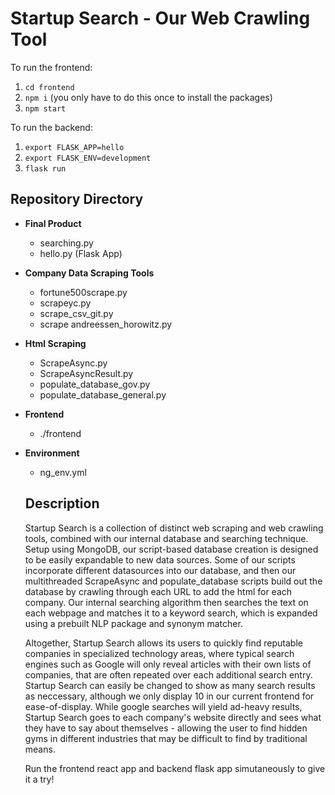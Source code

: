 
# Startup Search - Our Web Crawling Tool

To run the frontend: 
1. `cd frontend`
2. `npm i` (you only have to do this once to install the packages)
3. `npm start`

To run the backend:
1. `export FLASK_APP=hello`
2. `export FLASK_ENV=development`
3. `flask run`



## Repository Directory

- **Final Product**
  - searching.py
  - hello.py (Flask App)
- **Company Data Scraping Tools**
  - fortune500scrape.py
  - scrapeyc.py
  - scrape_csv_git.py
  - scrape andreessen_horowitz.py
- **Html Scraping**
  - ScrapeAsync.py
  - ScrapeAsyncResult.py
  - populate_database_gov.py
  - populate_database_general.py
- **Frontend**
  - ./frontend
- **Environment**
  - ng_env.yml
  
  ## Description
  
  Startup Search is a collection of distinct web scraping and web crawling tools, combined with our internal database and searching technique. Setup using MongoDB, our script-based database creation is designed to be easily expandable to new data sources. Some of our scripts incorporate different datasources into our database, and then our multithreaded ScrapeAsync and populate_database scripts build out the database by crawling through each URL to add the html for each company. Our internal searching algorithm then searches the text on each webpage and matches it to a keyword search, which is expanded using a prebuilt NLP package and synonym matcher.
  
  Altogether, Startup Search allows its users to quickly find reputable companies in specialized technology areas, where typical search engines such as Google will only reveal articles with their own lists of companies, that are often repeated over each additional search entry. Startup Search can easily be changed to show as many search results as neccessary, although we only display 10 in our current frontend for ease-of-display. While google searches will yield ad-heavy results, Startup Search goes to each company's website directly and sees what they have to say about themselves - allowing the user to find hidden gyms in different industries that may be difficult to find by traditional means.
  
  Run the frontend react app and backend flask app simutaneously to give it a try!
  

